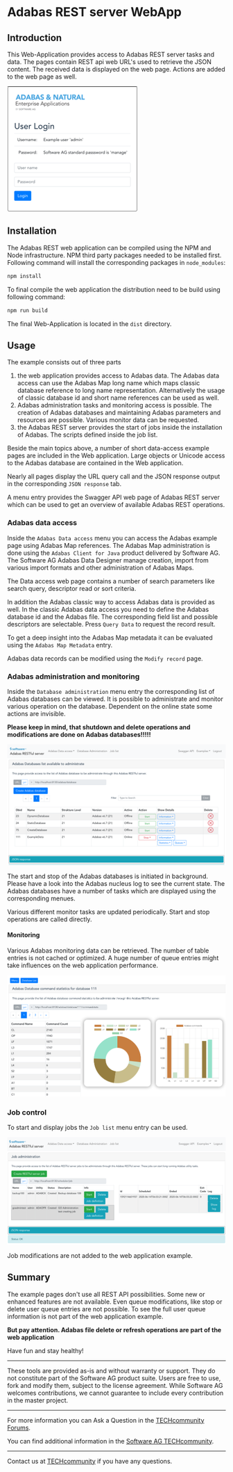 # Adabas REST server WebApp

## Introduction

This Web-Application provides access to Adabas REST server tasks and data.
The pages contain REST api web URL's used to retrieve the JSON content. The received data is displayed on the web page. Actions are added to the web page as well.

![Login screen](image/login_screen.png)

## Installation

The Adabas REST web application can be compiled using the NPM and Node infrastructure. NPM third party packages needed to be installed first. Following command will install the corresponding packages in `node_modules`:

```sh
npm install
```

To final compile the web application the distribution need to be build using following command:

```sh
npm run build
```

The final Web-Application is located in the `dist` directory.

## Usage

The example consists out of three parts

1. the web application provides access to Adabas data. The Adabas data access can use the Adabas Map long name which maps classic database reference to long name representation. Alternatively the usage of classic database id and short name references can be used as well.
2. Adabas administration tasks and monitoring access is possible. The creation of Adabas databases and maintaining Adabas parameters and resources are possible. Various monitor data can be requested.
3. the Adabas REST server provides the start of jobs inside the installation of Adabas. The scripts defined inside the job list.

Beside the main topics above, a number of short data-access example pages are included in the Web application. Large objects or Unicode access to the Adabas database are contained in the Web application.

Nearly all pages display the URL query call and the JSON response output in the corresponding `JSON response` tab.

A menu entry provides the Swagger API web page of Adabas REST server which can be used to get an overview of available Adabas REST operations.

### Adabas data access

Inside the `Adabas Data access` menu you can access the Adabas example page using Adabas Map references. The Adabas Map administration is done using the `Adabas Client for Java` product delivered by Software AG. The Software AG Adabas Data Designer manage creation, import from various import formats and other administration of Adabas Maps.

The Data access web page contains a number of search parameters like search query, descriptor read or sort criteria.

In addition the Adabas classic way to access Adabas data is provided as well. In the classic Adabas data access you need to define the Adabas database id and the Adabas file. The corresponding field list and possible descriptors are selectable. Press `Query Data` to request the record result.

To get a deep insight into the Adabas Map metadata it can be evaluated using the `Adabas Map Metadata` entry.

Adabas data records can be modified using the `Modify record` page.

### Adabas administration and monitoring

Inside the `Database administration` menu entry the corresponding list of Adabas databases can be viewed. It is possible to administrate and monitor various operation on the database. Dependent on the online state some actions are invisible.

**Please keep in mind, that shutdown and delete operations and modifications are done on Adabas databases!!!!!**

![Database list](image/databases_list.png)

The start and stop of the Adabas databases is initiated in background. Please have a look into the Adabas nucleus log to see the current state. The Adabas databases have a number of tasks which are displayed using the corresponding menues.

Various different monitor tasks are updated periodically. Start and stop operations are called directly.

#### Monitoring

Various Adabas monitoring data can be retrieved. The number of table entries is not cached or optimized. A huge number of queue entries might take influences on the web application performance.

![Command statistics](image/command_stats.png)


### Job control

To start and display jobs the `Job list` menu entry can be used.

![Job control](image/job_control.png)

Job modifications are not added to the web application example.

## Summary

The example pages don't use all REST API possibilities. Some new or enhanced features are not available. Even queue modifications, like stop or delete user queue entries are not possible. To see the full user queue information is not part of the web application example.

**But pay attention. Adabas file delete or refresh operations are part of the web application**

Have fun and stay healthy!

______________________
These tools are provided as-is and without warranty or support. They do not constitute part of the Software AG product suite. Users are free to use, fork and modify them, subject to the license agreement. While Software AG welcomes contributions, we cannot guarantee to include every contribution in the master project.
______________
For more information you can Ask a Question in the [TECHcommunity Forums](https://tech.forums.softwareag.com/tag/adabas).

You can find additional information in the [Software AG TECHcommunity](http://techcommunity.softwareag.com/home/-/product/name/adabas).
______________
Contact us at [TECHcommunity](mailto:technologycommunity@softwareag.com?subject=Github/SoftwareAG) if you have any questions.
